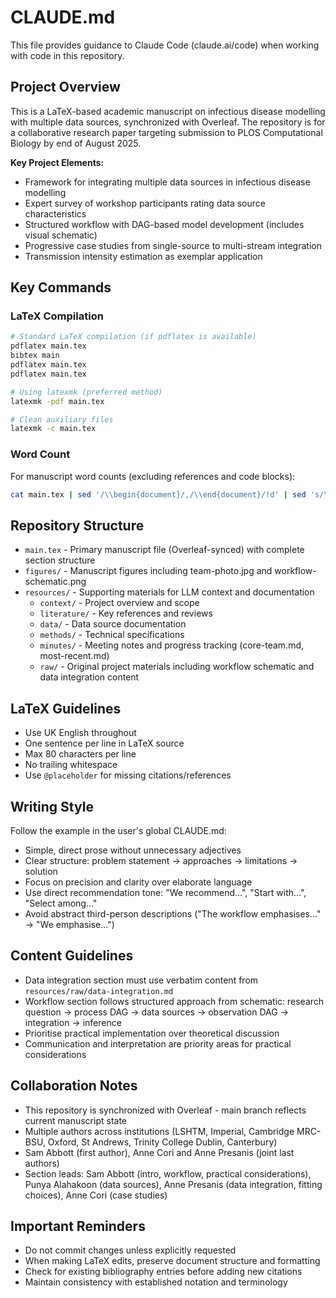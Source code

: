 # CLAUDE.md

This file provides guidance to Claude Code (claude.ai/code) when working with code in this repository.

## Project Overview

This is a LaTeX-based academic manuscript on infectious disease modelling with multiple data sources, synchronized with Overleaf. The repository is for a collaborative research paper targeting submission to PLOS Computational Biology by end of August 2025.

**Key Project Elements:**
- Framework for integrating multiple data sources in infectious disease modelling
- Expert survey of workshop participants rating data source characteristics
- Structured workflow with DAG-based model development (includes visual schematic)
- Progressive case studies from single-source to multi-stream integration
- Transmission intensity estimation as exemplar application

## Key Commands

### LaTeX Compilation
```bash
# Standard LaTeX compilation (if pdflatex is available)
pdflatex main.tex
bibtex main
pdflatex main.tex
pdflatex main.tex

# Using latexmk (preferred method)
latexmk -pdf main.tex

# Clean auxiliary files
latexmk -c main.tex
```

### Word Count
For manuscript word counts (excluding references and code blocks):
```bash
cat main.tex | sed '/\\begin{document}/,/\\end{document}/!d' | sed 's/\\[^{]*{[^}]*}//g' | sed 's/\\[^{]*{//g' | sed 's/}//g' | wc -w
```

## Repository Structure

- `main.tex` - Primary manuscript file (Overleaf-synced) with complete section structure
- `figures/` - Manuscript figures including team-photo.jpg and workflow-schematic.png
- `resources/` - Supporting materials for LLM context and documentation
  - `context/` - Project overview and scope
  - `literature/` - Key references and reviews  
  - `data/` - Data source documentation
  - `methods/` - Technical specifications
  - `minutes/` - Meeting notes and progress tracking (core-team.md, most-recent.md)
  - `raw/` - Original project materials including workflow schematic and data integration content

## LaTeX Guidelines

- Use UK English throughout
- One sentence per line in LaTeX source
- Max 80 characters per line
- No trailing whitespace
- Use `@placeholder` for missing citations/references

## Writing Style

Follow the example in the user's global CLAUDE.md:
- Simple, direct prose without unnecessary adjectives
- Clear structure: problem statement → approaches → limitations → solution
- Focus on precision and clarity over elaborate language
- Use direct recommendation tone: "We recommend...", "Start with...", "Select among..."
- Avoid abstract third-person descriptions ("The workflow emphasises..." → "We emphasise...")

## Content Guidelines

- Data integration section must use verbatim content from `resources/raw/data-integration.md`
- Workflow section follows structured approach from schematic: research question → process DAG → data sources → observation DAG → integration → inference
- Prioritise practical implementation over theoretical discussion
- Communication and interpretation are priority areas for practical considerations

## Collaboration Notes

- This repository is synchronized with Overleaf - main branch reflects current manuscript state
- Multiple authors across institutions (LSHTM, Imperial, Cambridge MRC-BSU, Oxford, St Andrews, Trinity College Dublin, Canterbury)
- Sam Abbott (first author), Anne Cori and Anne Presanis (joint last authors)
- Section leads: Sam Abbott (intro, workflow, practical considerations), Punya Alahakoon (data sources), Anne Presanis (data integration, fitting choices), Anne Cori (case studies)

## Important Reminders

- Do not commit changes unless explicitly requested
- When making LaTeX edits, preserve document structure and formatting
- Check for existing bibliography entries before adding new citations
- Maintain consistency with established notation and terminology